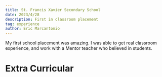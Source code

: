 ```yaml
---
title: St. Francis Xavier Secondary School
date: 2023/4/28
description: First in classroom placement
tag: experience
author: Eric Marcantonio
---
```



My first school placement was amazing. I was able to get real classroom experience, and work with a Mentor teacher who believed in students.

# Extra Curricular


